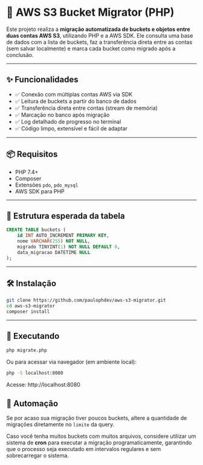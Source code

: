 # 🚀 AWS S3 Bucket Migrator (PHP)

Este projeto realiza a **migração automatizada de buckets e objetos entre duas contas AWS S3**, utilizando PHP e a AWS SDK. Ele consulta uma base de dados com a lista de buckets, faz a transferência direta entre as contas (sem salvar localmente) e marca cada bucket como migrado após a conclusão.

---

## ✨ Funcionalidades

- ✅ Conexão com múltiplas contas AWS via SDK
- ✅ Leitura de buckets a partir do banco de dados
- ✅ Transferência direta entre contas (stream de memória)
- ✅ Marcação no banco após migração
- ✅ Log detalhado de progresso no terminal
- ✅ Código limpo, extensível e fácil de adaptar

---

## 📦 Requisitos

- PHP 7.4+
- Composer
- Extensões `pdo`, `pdo_mysql`
- AWS SDK para PHP

---

## 🧩 Estrutura esperada da tabela

```sql
CREATE TABLE buckets (
    id INT AUTO_INCREMENT PRIMARY KEY,
    nome VARCHAR(255) NOT NULL,
    migrado TINYINT(1) NOT NULL DEFAULT 0,
    data_migracao DATETIME NULL
);
```
---

## 🛠️ Instalação

```bash
git clone https://github.com/paulophdev/aws-s3-migrator.git
cd aws-s3-migrator
composer install
```

---

## 🚀 Executando

```bash
php migrate.php
```

Ou para acessar via navegador (em ambiente local):

```bash
php -S localhost:8080
```

Acesse: http://localhost:8080

## 🤖 Automação

Se por acaso sua migração tiver poucos buckets, altere a quantidade de migrações diretamente no `limite` da query.

Caso você tenha muitos buckets com muitos arquivos, considere utilizar um sistema de **cron** para executar a migração programaticamente, garantindo que o processo seja executado em intervalos regulares e sem sobrecarregar o sistema.